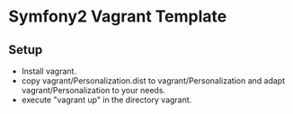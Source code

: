 # Symfony2 Vagrant Template

## Setup

* Install vagrant.
* copy vagrant/Personalization.dist to vagrant/Personalization and adapt vagrant/Personalization to your needs.
* execute "vagrant up" in the directory vagrant.
